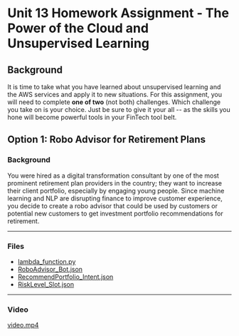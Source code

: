 # Unit 13 Homework Assignment - The Power of the Cloud and Unsupervised Learning

## Background

It is time to take what you have learned about unsupervised learning and the AWS services and apply it to new situations. For this assignment, you will need to complete **one of two** (not both) challenges. Which challenge you take on is your choice. Just be sure to give it your all -- as the skills you hone will become powerful tools in your FinTech tool belt.


## Option 1: Robo Advisor for Retirement Plans

### Background

You were hired as a digital transformation consultant by one of the most prominent retirement plan providers in the country; they want to increase their client portfolio, especially by engaging young people. Since machine learning and NLP are disrupting finance to improve customer experience, you decide to create a robo advisor that could be used by customers or potential new customers to get investment portfolio recommendations for retirement.

---

### Files

* [lambda_function.py](RoboAdvisor/lambda_function.py)
* [RoboAdvisor_Bot.json](RoboAdvisor/RoboAdvisor_Bot.json)
* [RecommendPortfolio_Intent.json](RoboAdvisor/RecommendPortfolio_Intent.json)
* [RiskLevel_Slot.json](RoboAdvisor/RiskLevel_Slot.json)


---

### Video

[video.mp4](RoboAdvisor/video.mp4)
